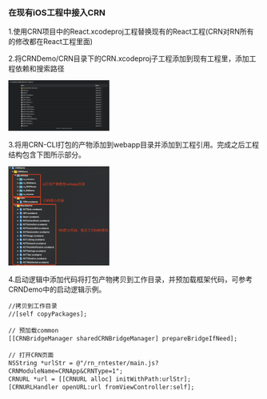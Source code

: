 ### 在现有iOS工程中接入CRN

1.使用CRN项目中的React.xcodeproj工程替换现有的React工程(CRN对RN所有的修改都在React工程里面)


2.将CRNDemo/CRN目录下的CRN.xcodeproj子工程添加到现有工程里，添加工程依赖和搜索路径

<img src="../resources/iOS_linkBinary.png" width="40%" />


3.将用CRN-CLI打包的产物添加到webapp目录并添加到工程引用。完成之后工程结构包含下图所示部分。 


<img src="../resources/iOS_project.png" width="40%" />


4.启动逻辑中添加代码将打包产物拷贝到工作目录，并预加载框架代码，可参考CRNDemo中的启动逻辑示例。

```
//拷贝到工作目录
//[self copyPackages];

// 预加载common
[[CRNBridgeManager sharedCRNBridgeManager] prepareBridgeIfNeed];

// 打开CRN页面
NSString *urlStr = @"/rn_rntester/main.js?CRNModuleName=CRNApp&CRNType=1";
CRNURL *url = [[CRNURL alloc] initWithPath:urlStr];
[CRNURLHandler openURL:url fromViewController:self];

```